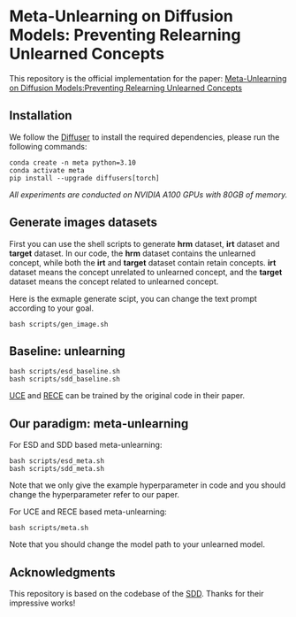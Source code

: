 # Meta-Unlearning on Diffusion Models: Preventing Relearning Unlearned Concepts

This repository is the official implementation for the paper: [Meta-Unlearning on Diffusion Models:Preventing Relearning Unlearned Concepts](https://arxiv.org/abs/2410.12777)

## Installation

We follow the [Diffuser](https://github.com/huggingface/diffusers) to install the required dependencies, please run the following commands:

```shell
conda create -n meta python=3.10
conda activate meta
pip install --upgrade diffusers[torch]
```

*All experiments are conducted on NVIDIA A100 GPUs with 80GB of memory.*

## Generate images datasets
First you can use the shell scripts to generate **hrm** dataset, **irt** dataset and **target** dataset. In our code, the **hrm** dataset contains the unlearned concept, while both the **irt** and **target** dataset contain retain concepts. **irt** dataset means the concept unrelated to unlearned concept, and the **target** dataset means the concept related to unlearned concept. 

Here is the exmaple generate scipt, you can change the text prompt according to your goal.
```shell
bash scripts/gen_image.sh
```

## Baseline: unlearning

```shell
bash scripts/esd_baseline.sh
bash scripts/sdd_baseline.sh
```

[UCE](https://github.com/rohitgandikota/unified-concept-editing) and [RECE](https://github.com/CharlesGong12/RECE) can be trained by the original code in their paper.


## Our paradigm: meta-unlearning

For ESD and SDD based meta-unlearning:

```shell
bash scripts/esd_meta.sh
bash scripts/sdd_meta.sh
```
Note that we only give the example hyperparameter in code and you should change the hyperparameter refer to our paper. 

For UCE and RECE based meta-unlearning:

```shell
bash scripts/meta.sh
```
Note that you should change the model path to your unlearned model.

## Acknowledgments

This repository is based on the codebase of the [SDD](https://github.com/nannullna/safe-diffusion/tree/main). Thanks for their impressive works!
